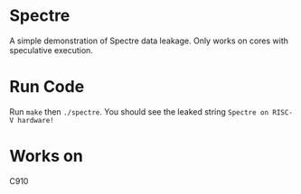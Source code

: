 # Spectre
A simple demonstration of Spectre data leakage. 
Only works on cores with speculative execution.

# Run Code
Run `make` then `./spectre`. 
You should see the leaked string `Spectre on RISC-V hardware!`

# Works on 
C910
